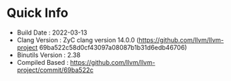 # Quick Info
* Build Date : 2022-03-13
* Clang Version : ZyC clang version 14.0.0 (https://github.com/llvm/llvm-project 69ba522c58d0cf43097a08087b1b31d6edb46706)
* Binutils Version : 2.38
* Compiled Based : https://github.com/llvm/llvm-project/commit/69ba522c

